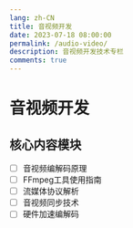 ```yaml
---
lang: zh-CN
title: 音视频开发
date: 2023-07-18 08:00:00
permalink: /audio-video/
description: 音视频开发技术专栏
comments: true
---
```


# 音视频开发

## 核心内容模块

- [ ] 音视频编解码原理
- [ ] FFmpeg工具使用指南
- [ ] 流媒体协议解析
- [ ] 音视频同步技术
- [ ] 硬件加速编解码

<CommentService />